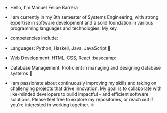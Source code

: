 - Hello, I'm Manuel Felipe Barrera
- I am currently in my 8th semester of Systems Engineering, with strong expertise in software development and a solid foundation in various programming languages and technologies. My key 
- competencies include:

- Languages: Python, Haskell, Java, JavaScript 🔡
- Web Development: HTML, CSS, React :basecamp:
- Database Management: Proficient in managing and designing database systems 🧮
- I am passionate about continuously improving my skills and taking on challenging projects that drive innovation. My goal is to collaborate with like-minded developers to build impactful - and efficient software solutions. Please feel free to explore my repositories, or reach out if you're interested in working together. ⚛️

